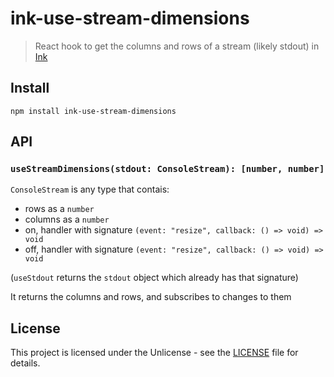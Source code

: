 # ink-use-stream-dimensions

> React hook to get the columns and rows of a stream (likely stdout) in [Ink](https://github.com/vadimdemedes/ink)

## Install

```
npm install ink-use-stream-dimensions
```

## API

### `useStreamDimensions(stdout: ConsoleStream): [number, number]`

`ConsoleStream` is any type that contais:

- rows as a `number`
- columns as a `number`
- on, handler with signature `(event: "resize", callback: () => void) => void`
- off, handler with signature `(event: "resize", callback: () => void) => void`

(`useStdout` returns the `stdout` object which already has that signature)

It returns the columns and rows, and subscribes to changes to them

## License

This project is licensed under the Unlicense - see the [LICENSE](LICENSE) file for details.
